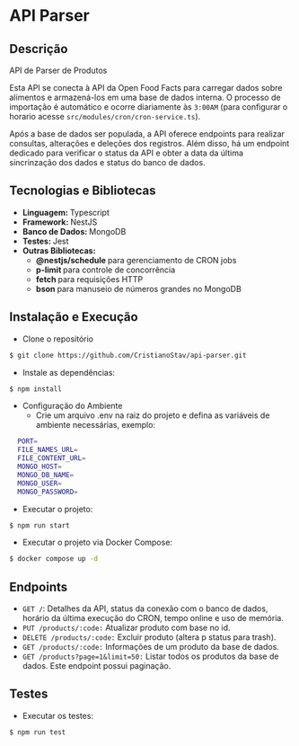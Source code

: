 # API Parser

## Descrição
API de Parser de Produtos

Esta API se conecta à API da Open Food Facts para carregar dados sobre alimentos e armazená-los em uma base de dados interna. O processo de importação é automático e ocorre diariamente às `3:00AM` (para configurar o horario acesse `src/modules/cron/cron-service.ts`).

Após a base de dados ser populada, a API oferece endpoints para realizar consultas, alterações e deleções dos registros. Além disso, há um endpoint dedicado para verificar o status da API e obter a data da última sincrinzação dos dados e status do banco de dados.


## Tecnologias e Bibliotecas
- <b> Linguagem: </b> Typescript
- <b> Framework: </b> NestJS
- <b> Banco de Dados: </b> MongoDB
- <b> Testes: </b> Jest
- <b> Outras Bibliotecas: </b>
  - <b> @nestjs/schedule </b> para gerenciamento de CRON jobs
  - <b> p-limit </b> para controle de concorrência
  - <b> fetch </b> para requisições HTTP
  - <b> bson </b> para manuseio de números grandes no MongoDB

## Instalação e Execução
- Clone o repositório

```sh
$ git clone https://github.com/CristianoStav/api-parser.git
```

- Instale as dependências:
```sh
$ npm install
```

- Configuração do Ambiente
    - Crie um arquivo .env na raiz do projeto e defina as variáveis de ambiente necessárias, exemplo:
```sh
  PORT=
  FILE_NAMES_URL=
  FILE_CONTENT_URL=
  MONGO_HOST=
  MONGO_DB_NAME=
  MONGO_USER=
  MONGO_PASSWORD=
```

-  Executar o projeto:
```sh
$ npm run start
```

- Executar o projeto via Docker Compose:
```sh
$ docker compose up -d
```

## Endpoints

- `GET /`: Detalhes da API, status da conexão com o banco de dados, horário da última execução do CRON, tempo online e uso de memória.
- `PUT /products/:code:` Atualizar produto com base no id.
- `DELETE /products/:code:` Excluir produto (altera p status para trash).
- `GET /products/:code:` Informações de um produto da base de dados.
- `GET /products?page=1&limit=50:` Listar todos os produtos da base de dados. Este endpoint possui paginação.

## Testes
- Executar os testes:
```sh
$ npm run test
```
